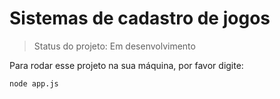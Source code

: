 <h1>Sistemas de cadastro de jogos</h1>

>Status do projeto: Em desenvolvimento

Para rodar esse projeto na sua máquina, por favor digite:

```
node app.js
```
